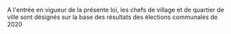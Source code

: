 A l'entrée en vigueur de la présente loi, les chefs de village et de quartier de ville sont désignés sur la base des résultats des élections communales de 2020